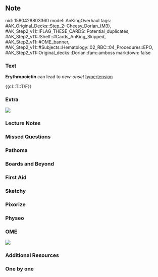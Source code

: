 ## Note
nid: 1580428803360
model: AnKingOverhaul
tags: #AK_Original_Decks::Step_2::Cheesy_Dorian_(M3), #AK_Step2_v11::!FLAG_THESE_CARDS::Potential_duplicates, #AK_Step2_v11::!Shelf::#Cards_AnKing_Skipped, #AK_Step2_v11::#OME_banner, #AK_Step2_v11::#Subjects::Hematology::02_RBC::04_Procedures::EPO, #AK_Step2_v11::Original_decks::Dorian::fam::amboss
markdown: false

### Text
<b>Erythropoietin</b> can lead to <i>new-onset</i>
<u>hypertension</u>
<div>
  {{c1::T::T/F}}
</div>

### Extra
<img src="paste-8d9376451cbaf1616ab7936d9c67a28ebedc490b.jpg">

### Lecture Notes


### Missed Questions


### Pathoma


### Boards and Beyond


### First Aid


### Sketchy


### Pixorize


### Physeo


### OME
<div class="ome-widget">
  <a href="https://onlinemeded.org?ref=anki"><img src=
  "_OME_AnkiFlashcards_General_3.png"></a>
</div>

### Additional Resources


### One by one

